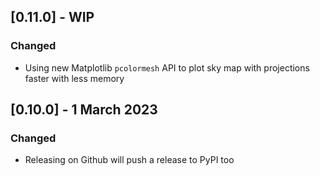 ## [0.11.0] - WIP
### Changed
- Using new Matplotlib `pcolormesh` API to plot sky map with projections faster with less memory

## [0.10.0] - 1 March 2023
### Changed
- Releasing on Github will push a release to PyPI too
